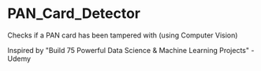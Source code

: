 # PAN_Card_Detector
Checks if a PAN card has been tampered with (using Computer Vision)

Inspired by "Build 75 Powerful Data Science & Machine Learning Projects" - Udemy
